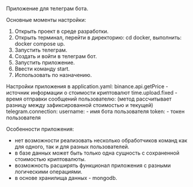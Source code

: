 Приложение для телеграм бота.
 
 Основные моменты настройки:

1. Открыть проект в среде разработки.
2. Открыть терминал, перейти в директорию: cd docker, выполнить: docker compose up.
3. Запустить телеграм.
4. Создать и войти в телеграм бот.
5. Запустить приложение.
6. Ввести команду start.
7. Использовать по назначению.

 Настройки приложения в application.yaml:
 binance.api.getPrice - источник информации о стоимости криптовалют
 time.upload.fixed - время отправки сообщений пользователю:
 (метод рассчитывает разницу между зафиксированной стоимостью и текущей)
 telegram.connection:
 username: - имя бота пользователя
 token: - токен пользователя
 
Особенности приложения:
 - нет возможности реализовать несколько обработчиков команд как для одного,
   так и для разных пользователей.
 - в базе данных может быть только одна сущность с сохраненной стоимостью криптовалюты.
 - возможность расширять функционал приложения с разными логическими операциями.
 - в основе хранилища данных - mongodb.